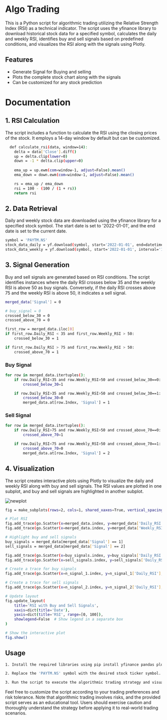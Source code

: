 
# Algo Trading

This is a Python script for algorithmic trading utilizing the Relative Strength Index (RSI) as a technical indicator. The script uses the yfinance library to download historical stock data for a specified symbol, calculates the daily and weekly RSI, identifies buy and sell signals based on predefined conditions, and visualizes the RSI along with the signals using Plotly.





## Features

- Generate Signal for Buying and selling
- Plots the complete stock chart along with the signals
- Can be customized for any stock prediction



# Documentation

## 1. RSI Calculation 
The script includes a function to calculate the RSI using the closing prices of the stock. It employs a 14-day window by default but can be customized.

```bash
  def calculate_rsi(data, window=14):
    delta = data['Close'].diff()
    up = delta.clip(lower=0)
    down = -1 * delta.clip(upper=0)
    
    ema_up = up.ewm(com=window-1, adjust=False).mean()
    ema_down = down.ewm(com=window-1, adjust=False).mean()

    rs = ema_up / ema_down
    rsi = 100 - (100 / (1 + rs))
    return rsi
```
## 2. Data Retrieval
Daily and weekly stock data are downloaded using the yfinance library for a specified stock symbol. The start date is set to '2022-01-01', and the end date is set to the current date.

```bash
symbol = 'PAYTM.NS'
stock_data_daily = yf.download(symbol, start='2022-01-01', end=datetime.today().strftime('%Y-%m-%d'))
stock_data_weekly = yf.download(symbol, start='2022-01-01', interval='1wk', end=datetime.today().strftime('%Y-%m-%d'))
```
## 3. Signal Generation
Buy and sell signals are generated based on RSI conditions. The script identifies instances where the daily RSI crosses below 35 and the weekly RSI is above 50 as buy signals. Conversely, if the daily RSI crosses above 75 and the weekly RSI is above 50, it indicates a sell signal.

```bash
merged_data['Signal'] = 0

# buy_signal = 0
crossed_below_30 = 0
crossed_above_70 = 0

first_row = merged_data.iloc[0]
if first_row.Daily_RSI < 35 and first_row.Weekly_RSI > 50:
    crossed_below_30 = 1

if first_row.Daily_RSI > 75 and first_row.Weekly_RSI > 50:
    crossed_above_70 = 1
```

### Buy Signal
```bash
for row in merged_data.itertuples():
    if row.Daily_RSI<35 and row.Weekly_RSI>50 and crossed_below_30==0:
        crossed_below_30=1

    if row.Daily_RSI>35 and row.Weekly_RSI>50 and crossed_below_30==1:
        crossed_below_30=0
        merged_data.at[row.Index, 'Signal'] = 1
```

### Sell Signal
```bash
for row in merged_data.itertuples():
    if row.Daily_RSI>75 and row.Weekly_RSI>50 and crossed_above_70==0:
        crossed_above_70=1

    if row.Daily_RSI<75 and row.Weekly_RSI>50 and crossed_above_70==1:
        crossed_above_70=0
        merged_data.at[row.Index, 'Signal'] = 2
```

## 4. Visualization

The script creates interactive plots using Plotly to visualize the daily and weekly RSI along with buy and sell signals. The RSI values are plotted in one subplot, and buy and sell signals are highlighted in another subplot.

![newplot](https://github.com/Ayush21031/Algo-Trading/assets/108355333/0510344f-e099-476c-9b23-2e524e2bd7f7)

```bash
fig = make_subplots(rows=2, cols=1, shared_xaxes=True, vertical_spacing=0.1, subplot_titles=["RSI", "Buy and Sell Signals"])

# Plot RSI
fig.add_trace(go.Scatter(x=merged_data.index, y=merged_data['Daily_RSI'], name='Daily RSI', line=dict(color='blue')), row=1, col=1)
fig.add_trace(go.Scatter(x=merged_data.index, y=merged_data['Weekly_RSI'], name='Weekly RSI', line=dict(color='green')), row=1, col=1)

# Highlight buy and sell signals
buy_signals = merged_data[merged_data['Signal'] == 1]
sell_signals = merged_data[merged_data['Signal'] == 2]

fig.add_trace(go.Scatter(x=buy_signals.index, y=buy_signals['Daily_RSI'], mode='markers', name='Buy Signal', marker=dict(color='green', symbol='triangle-up', size=10)), row=1, col=1)
fig.add_trace(go.Scatter(x=sell_signals.index, y=sell_signals['Daily_RSI'], mode='markers', name='Sell Signal', marker=dict(color='red', symbol='triangle-down', size=10)), row=1, col=1)

# Create a trace for buy signals
fig.add_trace(go.Scatter(x=n_signal_1.index, y=n_signal_1['Daily_RSI'], mode='markers', name='Buy Signals', marker=dict(color='green', symbol='triangle-up', size=10)), row=2, col=1)

# Create a trace for sell signals
fig.add_trace(go.Scatter(x=n_signal_2.index, y=n_signal_2['Daily_RSI'], mode='markers', name='Sell Signals', marker=dict(color='red', symbol='triangle-down', size=10)), row=2, col=1)

# Update layout
fig.update_layout(
    title='RSI with Buy and Sell Signals',
    xaxis=dict(title='Date'),
    yaxis=dict(title='RSI', range=[0, 100]),
    showlegend=False  # Show legend in a separate box
)

# Show the interactive plot
fig.show()
```

## Usage


```bash
1. Install the required libraries using pip install yfinance pandas plotly.
```
```bash
2. Replace the 'PAYTM.NS' symbol with the desired stock ticker symbol.
```
```bash
3. Run the script to execute the algorithmic trading strategy and visualize the results.
```
Feel free to customize the script according to your trading preferences and risk tolerance. Note that algorithmic trading involves risks, and the provided script serves as an educational tool. Users should exercise caution and thoroughly understand the strategy before applying it to real-world trading scenarios.
